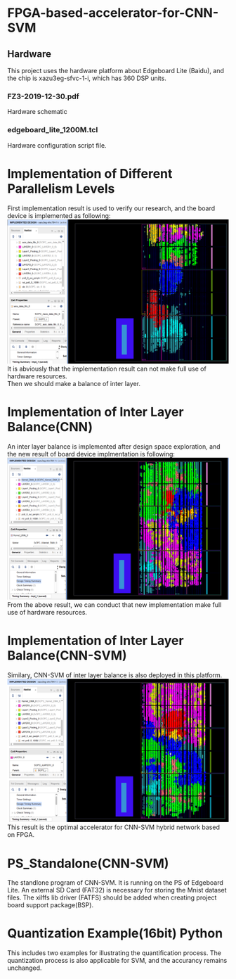# FPGA-based-accelerator-for-CNN-SVM
## Hardware
This project uses the hardware platform about Edgeboard Lite (Baidu), and the chip is xazu3eg-sfvc-1-i, which has 360 DSP units.
### FZ3-2019-12-30.pdf
Hardware schematic
### edgeboard_lite_1200M.tcl
Hardware configuration script file.

# Implementation of Different Parallelism Levels
First implementation result is used to verify our research, and the board device is implemented as following:  
![image](Implementation%20of%20Different%20Parallelism%20Levels/Impl%20of%20Device1.png)  
It is abviously that the implementation result can not make full use of hardware resources.  
Then we should make a balance of inter layer.

# Implementation of Inter Layer Balance(CNN)
An inter layer balance is implemented after design space exploration, and the new result of board device implmentation is following:  
![image1](Implementation%20of%20Inter%20Layer%20Balance(CNN)/Impl%20of%20Device2.png)  
From the above result, we can conduct that new implementation make full use of hardware resources.  

# Implementation of Inter Layer Balance(CNN-SVM)
Similary, CNN-SVM of inter layer balance is also deployed in this platform.  
![image2](Implementation%20of%20Inter%20Layer%20Balance(CNN-SVM)/Impl%20of%20Device3.png)
This result is the optimal accelerator for CNN-SVM hybrid network based on FPGA.  

# PS_Standalone(CNN-SVM)
The standlone program of CNN-SVM. It is running on the PS of Edgeboard Lite. An external SD Card (FAT32) is necessary for storing the Mnist dataset files. The xilffs lib driver (FATFS) should be added when creating project board support package(BSP).

# Quantization Example(16bit) Python
This includes two examples for illustrating the quantification process. The quantization process is also applicable for SVM, and the accurancy remains unchanged.
